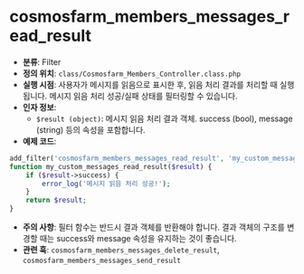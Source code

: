 # cosmosfarm_members_messages_read_result

- **분류**: Filter
- **정의 위치**: `class/Cosmosfarm_Members_Controller.class.php`
- **실행 시점**: 사용자가 메시지를 읽음으로 표시한 후, 읽음 처리 결과를 처리할 때 실행됩니다. 메시지 읽음 처리 성공/실패 상태를 필터링할 수 있습니다.
- **인자 정보**:
  - `$result (object)`: 메시지 읽음 처리 결과 객체. success (bool), message (string) 등의 속성을 포함합니다.
- **예제 코드**:

```php
add_filter('cosmosfarm_members_messages_read_result', 'my_custom_messages_read_result');
function my_custom_messages_read_result($result) {
    if ($result->success) {
        error_log('메시지 읽음 처리 성공!');
    }
    return $result;
}
```

- **주의 사항**: 필터 함수는 반드시 결과 객체를 반환해야 합니다. 결과 객체의 구조를 변경할 때는 success와 message 속성을 유지하는 것이 좋습니다.
- **관련 훅**: `cosmosfarm_members_messages_delete_result`, `cosmosfarm_members_messages_send_result`
